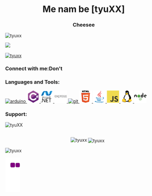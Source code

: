 <h1 align="center">Me nam be [tyuXX]</h1>
<h3 align="center">Cheesee</h3>

<p align="left"> <img src="https://komarev.com/ghpvc/?username=tyuxx&label=Profile%20views&color=0e75b6&style=flat" alt="tyuxx" /> </p>
<img src="https://hit.yhype.me/github/profile?user_id=82142326">

<p align="left"> <a href="https://github.com/ryo-ma/github-profile-trophy"><img src="https://github-profile-trophy.vercel.app/?username=tyuxx" alt="tyuxx" /></a> </p>

<h3 align="left">Connect with me:Don't</h3>
<p align="left">
</p>

<h3 align="left">Languages and Tools:</h3>
<p align="left"> <a href="https://www.arduino.cc/" target="_blank" rel="noreferrer"> <img src="https://cdn.worldvectorlogo.com/logos/arduino-1.svg" alt="arduino" width="40" height="40"/> </a> <a href="https://www.w3schools.com/cs/" target="_blank" rel="noreferrer"> <img src="https://raw.githubusercontent.com/devicons/devicon/master/icons/csharp/csharp-original.svg" alt="csharp" width="40" height="40"/> </a> <a href="https://dotnet.microsoft.com/" target="_blank" rel="noreferrer"> <img src="https://raw.githubusercontent.com/devicons/devicon/master/icons/dot-net/dot-net-original-wordmark.svg" alt="dotnet" width="40" height="40"/> </a> <a href="https://expressjs.com" target="_blank" rel="noreferrer"> <img src="https://raw.githubusercontent.com/devicons/devicon/master/icons/express/express-original-wordmark.svg" alt="express" width="40" height="40"/> </a> <a href="https://git-scm.com/" target="_blank" rel="noreferrer"> <img src="https://www.vectorlogo.zone/logos/git-scm/git-scm-icon.svg" alt="git" width="40" height="40"/> </a> <a href="https://www.w3.org/html/" target="_blank" rel="noreferrer"> <img src="https://raw.githubusercontent.com/devicons/devicon/master/icons/html5/html5-original-wordmark.svg" alt="html5" width="40" height="40"/> </a> <a href="https://www.java.com" target="_blank" rel="noreferrer"> <img src="https://raw.githubusercontent.com/devicons/devicon/master/icons/java/java-original.svg" alt="java" width="40" height="40"/> </a> <a href="https://developer.mozilla.org/en-US/docs/Web/JavaScript" target="_blank" rel="noreferrer"> <img src="https://raw.githubusercontent.com/devicons/devicon/master/icons/javascript/javascript-original.svg" alt="javascript" width="40" height="40"/> </a> <a href="https://www.linux.org/" target="_blank" rel="noreferrer"> <img src="https://raw.githubusercontent.com/devicons/devicon/master/icons/linux/linux-original.svg" alt="linux" width="40" height="40"/> </a> <a href="https://nodejs.org" target="_blank" rel="noreferrer"> <img src="https://raw.githubusercontent.com/devicons/devicon/master/icons/nodejs/nodejs-original-wordmark.svg" alt="nodejs" width="40" height="40"/> </a> </p>

<h3 align="left">Support:</h3>
<p><a href="https://www.buymeacoffee.com/tyuXX"> <img align="left" src="https://cdn.buymeacoffee.com/buttons/v2/default-yellow.png" height="50" width="210" alt="tyuXX" /></a></p><br><br>

<p><img align="left" src="https://github-readme-stats.vercel.app/api/top-langs?username=tyuxx&show_icons=true&locale=en&layout=compact" alt="tyuxx" /></p>

<p>&nbsp;<img align="center" src="https://github-readme-stats.vercel.app/api?username=tyuxx&show_icons=true&locale=en" alt="tyuxx" /></p>

<p><img align="center" src="https://github-readme-streak-stats.herokuapp.com/?user=tyuxx&" alt="tyuxx" /></p>

<p align="left"> <img src="https://github.com/tyuXX/tyuXX/blob/output/github-contribution-grid-snake.gif"/> </p>
